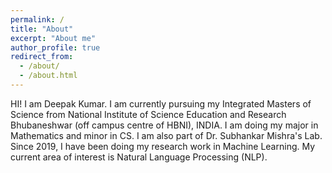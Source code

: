 ```yaml
---
permalink: /
title: "About"
excerpt: "About me"
author_profile: true
redirect_from: 
  - /about/
  - /about.html
---
```

HI! I am Deepak Kumar. I am currently pursuing my Integrated Masters of Science from National Institute of Science Education and Research Bhubaneshwar (off campus centre of HBNI), INDIA. I am doing my major in Mathematics and minor in CS. I am also part of Dr. Subhankar Mishra's Lab. Since 2019, I have been doing my research work in Machine Learning. My current area of interest is Natural Language Processing (NLP). 


